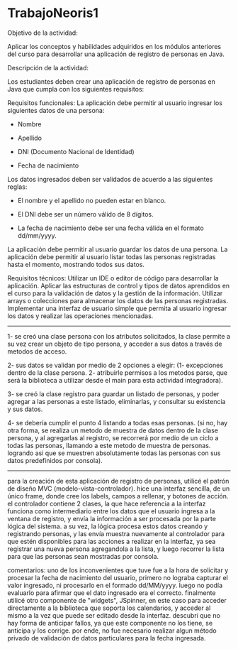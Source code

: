 # TrabajoNeoris1

Objetivo de la actividad:

Aplicar los conceptos y habilidades adquiridos en los módulos anteriores del curso para desarrollar una aplicación de registro de personas en Java.



Descripción de la actividad:

Los estudiantes deben crear una aplicación de registro de personas en Java que cumpla con los siguientes requisitos:



Requisitos funcionales:
La aplicación debe permitir al usuario ingresar los siguientes datos de una persona:
 - Nombre

 - Apellido

 - DNI (Documento Nacional de Identidad)

 - Fecha de nacimiento

Los datos ingresados deben ser validados de acuerdo a las siguientes reglas:
 - El nombre y el apellido no pueden estar en blanco.

 - El DNI debe ser un número válido de 8 dígitos.

 - La fecha de nacimiento debe ser una fecha válida en el formato dd/mm/yyyy.

La aplicación debe permitir al usuario guardar los datos de una persona.
La aplicación debe permitir al usuario listar todas las personas registradas hasta el momento, mostrando todos sus datos. 



Requisitos técnicos:
Utilizar un IDE o editor de código para desarrollar la aplicación.
Aplicar las estructuras de control y tipos de datos aprendidos en el curso para la validación de datos y la gestión de la información.
Utilizar arrays o colecciones para almacenar los datos de las personas registradas.
Implementar una interfaz de usuario simple que permita al usuario ingresar los datos y realizar las operaciones mencionadas.

--------------------------------------------------
1- se creó una clase persona con los atributos solicitados, la clase permite a su vez crear un 
objeto de tipo persona, y acceder a sus datos a través de metodos de acceso.

2- sus datos se validan por medio de 2 opciones a elegir: (1- excepciones dentro de la clase persona.
2- atribuirle permisos a los metodos parse, que será la biblioteca a utilizar desde el main para esta actividad integradora).

3- se creó la clase registro para guardar un listado de personas, y poder agregar a las personas a este listado, eliminarlas, y consultar su existencia y sus datos.

4- se debería cumplir el punto 4 listando a todas esas personas. (si no, hay otra forma, se realiza un metodo de muestra de datos dentro de la clase persona, y al agregarlas al registro, se recorrerá por medio de un ciclo a todas las personas, llamando a este metodo de muestra de personas. logrando asi que se muestren absolutamente todas las personas con sus datos predefinidos por consola).

----------------------------------------------------

para la creación de esta aplicación de registro de personas, utilicé el patrón de diseño MVC (modelo-vista-controlador).
hice una interfaz sencilla, de un único frame, donde cree los labels, campos a rellenar, y botones de acción.
el controlador contiene 2 clases, la que hace referencia a la interfaz funciona como intermediario entre los datos que el usuario ingresa a la ventana de registro, y envía la información a ser procesada por la parte lógica del sistema. a su vez, la lógica procesa estos datos creando y registrando personas, y las envía muestra nuevamente al controlador para que estén disponibles para las acciones a realizar en la interfaz, ya sea registrar una nueva persona agregandola a la lista, y luego recorrer la lista para que las personas sean mostradas por consola.

comentarios: uno de los inconvenientes que tuve fue a la hora de solicitar y procesar la fecha de nacimiento del usuario, primero no lograba capturar el valor ingresado, ni procesarlo en el formado dd/MM/yyyy. luego no podía evaluarlo para afirmar que el dato ingresado era el correcto. finalmente utilicé otro componente de "widgets", JSpinner, en este caso para acceder directamente a la biblioteca que soporta los calendarios, y acceder al mismo a la vez que puede ser editado desde la interfaz.
descubrí que no hay forma de anticipar fallos, ya que este componente no los tiene, se anticipa y los corrige. por ende, no fue necesario realizar algun método privado de validación de datos particulares para la fecha ingresada.

